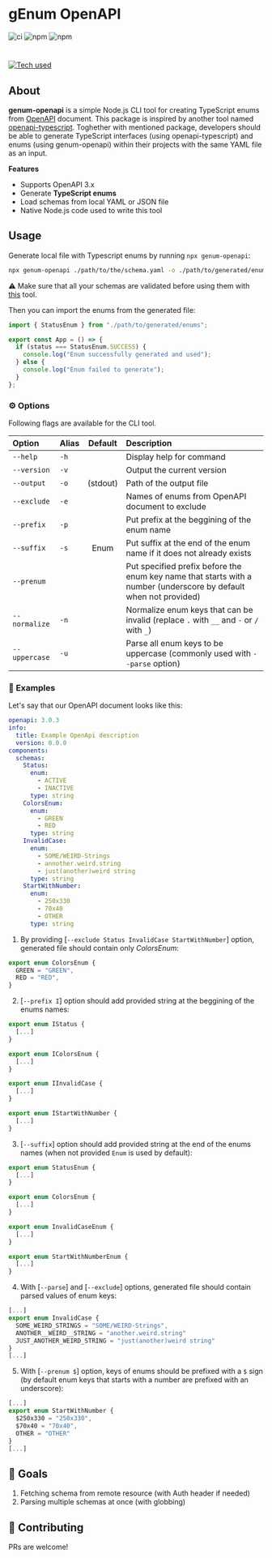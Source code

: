 # gEnum OpenAPI

![ci](https://github.com/mrdannael/genum-openapi/actions/workflows/nodejs.yaml/badge.svg)
![npm](https://img.shields.io/npm/v/genum-openapi)
![npm](https://img.shields.io/npm/dm/genum-openapi)

#

[![Tech used](https://skills.thijs.gg/icons?i=nodejs,ts)](https://skills.thijs.gg)

## About

**genum-openapi** is a simple Node.js CLI tool for creating TypeScript enums from [OpenAPI](https://spec.openapis.org/oas/latest.html) document. This package is inspired by another tool named [openapi-typescript](https://github.com/drwpow/openapi-typescript/blob/main/packages/openapi-typescript). Toghether with mentioned package, developers should be able to generate TypeScript interfaces (using openapi-typescript) and enums (using genum-openapi) within their projects with the same YAML file as an input.

**Features**

- Supports OpenAPI 3.x
- Generate **TypeScript enums**
- Load schemas from local YAML or JSON file
- Native Node.js code used to write this tool

## Usage

Generate local file with Typescript enums by running `npx genum-openapi`:

```bash
npx genum-openapi ./path/to/the/schema.yaml -o ./path/to/generated/enums.ts
```

:warning: Make sure that all your schemas are validated before using them with [this](https://redocly.com/docs/cli/commands/lint/) tool.

Then you can import the enums from the generated file:

```ts
import { StatusEnum } from "./path/to/generated/enums";

export const App = () => {
  if (status === StatusEnum.SUCCESS) {
    console.log("Enum successfully generated and used");
  } else {
    console.log("Enum failed to generate");
  }
};
```

### :gear: Options

Following flags are available for the CLI tool.

| Option        | Alias | Default  | Description                                                                                                       |
| :------------ | :---- | :------: | :---------------------------------------------------------------------------------------------------------------- |
| `--help`      | `-h`  |          | Display help for command                                                                                          |
| `--version`   | `-v`  |          | Output the current version                                                                                        |
| `--output`    | `-o`  | (stdout) | Path of the output file                                                                                           |
| `--exclude`   | `-e`  |          | Names of enums from OpenAPI document to exclude                                                                   |
| `--prefix`    | `-p`  |          | Put prefix at the beggining of the enum name                                                                      |
| `--suffix`    | `-s`  |   Enum   | Put suffix at the end of the enum name if it does not already exists                                              |
| `--prenum`    |       |          | Put specified prefix before the enum key name that starts with a number (underscore by default when not provided) |
| `--normalize` | `-n`  |          | Normalize enum keys that can be invalid (replace `.` with `__` and `-` or `/` with `_`)                           |
| `--uppercase` | `-u`  |          | Parse all enum keys to be uppercase (commonly used with `--parse` option)                                         |

### :book: Examples

Let's say that our OpenAPI document looks like this:

```yaml
openapi: 3.0.3
info:
  title: Example OpenApi description
  version: 0.0.0
components:
  schemas:
    Status:
      enum:
        - ACTIVE
        - INACTIVE
      type: string
    ColorsEnum:
      enum:
        - GREEN
        - RED
      type: string
    InvalidCase:
      enum:
        - SOME/WEIRD-Strings
        - annother.weird.string
        - just(another)weird string
      type: string
    StartWithNumber:
      enum:
        - 250x330
        - 70x40
        - OTHER
      type: string
```

1. By providing [`--exclude Status InvalidCase StartWithNumber`] option, generated file should contain only _ColorsEnum_:

```ts
export enum ColorsEnum {
  GREEN = "GREEN",
  RED = "RED",
}
```

2. [`--prefix I`] option should add provided string at the beggining of the enums names:

```ts
export enum IStatus {
  [...]
}

export enum IColorsEnum {
  [...]
}

export enum IInvalidCase {
  [...]
}

export enum IStartWithNumber {
  [...]
}
```

3. [`--suffix`] option should add provided string at the end of the enums names (when not provided `Enum` is used by default):

```ts
export enum StatusEnum {
  [...]
}

export enum ColorsEnum {
  [...]
}

export enum InvalidCaseEnum {
  [...]
}

export enum StartWithNumberEnum {
  [...]
}
```

4. With [`--parse`] and [`--exclude`] options, generated file should contain parsed values of enum keys:

```ts
[...]
export enum InvalidCase {
  SOME_WEIRD_STRINGS = "SOME/WEIRD-Strings",
  ANOTHER__WEIRD__STRING = "another.weird.string"
  JUST_ANOTHER_WEIRD_STRING = "just(another)weird string"
}
[...]
```

5. With [`--prenum $`] option, keys of enums should be prefixed with a `$` sign (by default enum keys that starts with a number are prefixed with an underscore):

```ts
[...]
export enum StartWithNumber {
  $250x330 = "250x330",
  $70x40 = "70x40",
  OTHER = "OTHER"
}
[...]
```

## :mega: Goals

1. Fetching schema from remote resource (with Auth header if needed)
2. Parsing multiple schemas at once (with globbing)

## :couple_with_heart: Contributing

PRs are welcome!

